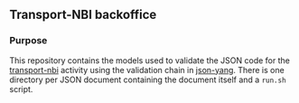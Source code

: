 ## Transport-NBI backoffice
### Purpose

This repository contains the models used to validate the JSON code
for the [transport-nbi](https://github.com/danielkinguk/transport-nbi.git) activity
using the validation chain in [json-yang](https://github.com/GianmarcoBruno/json-yang.git).
There is one directory per JSON document containing the document itself and a `run.sh` script.  
